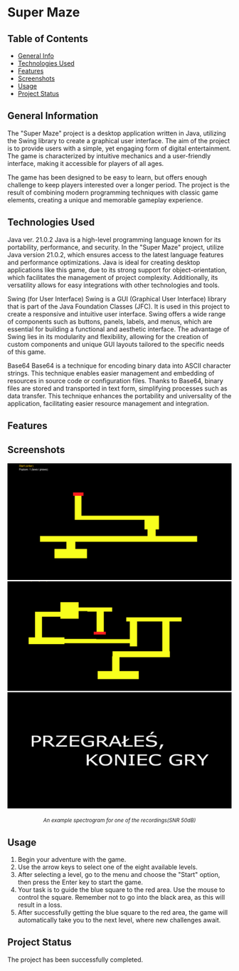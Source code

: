 # Super Maze



## Table of Contents
* [General Info](#general-information)
* [Technologies Used](#technologies-used)
* [Features](#features)
* [Screenshots](#screenshots)
* [Usage](#usage)
* [Project Status](#project-status)


## General Information
The "Super Maze" project is a desktop application written in Java, utilizing the Swing library to create a graphical user interface. The aim of the project is to provide users with a simple, yet engaging form of digital entertainment. The game is characterized by intuitive mechanics and a user-friendly interface, making it accessible for players of all ages.

The game has been designed to be easy to learn, but offers enough challenge to keep players interested over a longer period. The project is the result of combining modern programming techniques with classic game elements, creating a unique and memorable gameplay experience.





## Technologies Used


Java ver. 21.0.2
Java is a high-level programming language known for its portability, performance, and security. In the "Super Maze" project, utilize Java version 21.0.2, which ensures access to the latest language features and performance optimizations. Java is ideal for creating desktop applications like this game, due to its strong support for object-orientation, which facilitates the management of project complexity. Additionally, its versatility allows for easy integrations with other technologies and tools.

Swing (for User Interface)
Swing is a GUI (Graphical User Interface) library that is part of the Java Foundation Classes (JFC). It is used in this project to create a responsive and intuitive user interface. Swing offers a wide range of components such as buttons, panels, labels, and menus, which are essential for building a functional and aesthetic interface. The advantage of Swing lies in its modularity and flexibility, allowing for the creation of custom components and unique GUI layouts tailored to the specific needs of this game.

Base64
Base64 is a technique for encoding binary data into ASCII character strings. This technique enables easier management and embedding of resources in source code or configuration files. Thanks to Base64, binary files are stored and transported in text form, simplifying processes such as data transfer. This technique enhances the portability and universality of the application, facilitating easier resource management and integration.

## Features



## Screenshots
![Example screenshot](1.png)
![Example screenshot](2.png)
![Example screenshot](3.png)
<div align="center" > <em><small>An example spectrogram for one of the recordings(SNR 50dB)</small></em></div>


## Usage
1. Begin your adventure with the game.
2. Use the arrow keys to select one of the eight available levels.
3. After selecting a level, go to the menu and choose the "Start" option, then press the Enter key to start the game.
4. Your task is to guide the blue square to the red area. Use the mouse to control the square. Remember not to go into the black area, as this will result in a loss.
5. After successfully getting the blue square to the red area, the game will automatically take you to the next level, where new challenges await.


## Project Status
The project has been successfully completed.
